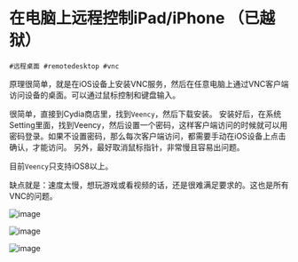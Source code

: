 # 在电脑上远程控制iPad/iPhone （已越狱）
`#远程桌面 #remotedesktop #vnc`

原理很简单，就是在iOS设备上安装VNC服务，然后在任意电脑上通过VNC客户端访问设备的桌面。可以通过鼠标控制和键盘输入。

很简单，直接到Cydia商店里，找到`Veency`，然后下载安装。
安装好后，在系统Setting里面，找到Veency，然后设置一个密码，这样客户端访问的时候就可以用密码登录。如果不设置密码，那么每次客户端访问，都需要手动在iOS设备上点击确认，才能访问。
另外，最好取消鼠标指针，非常慢且容易出问题。

目前`Veency`只支持iOS8以上。

缺点就是：速度太慢，想玩游戏或看视频的话，还是很难满足要求的。这也是所有VNC的问题。

![image](https://user-images.githubusercontent.com/14041622/45739000-67232080-bc24-11e8-9e6b-d74a6431fee9.png)


![image](https://user-images.githubusercontent.com/14041622/45739019-773b0000-bc24-11e8-9fc0-45ef70bedd71.png)


![image](https://user-images.githubusercontent.com/14041622/45739044-85891c00-bc24-11e8-854f-bd34fa637ce7.png)
